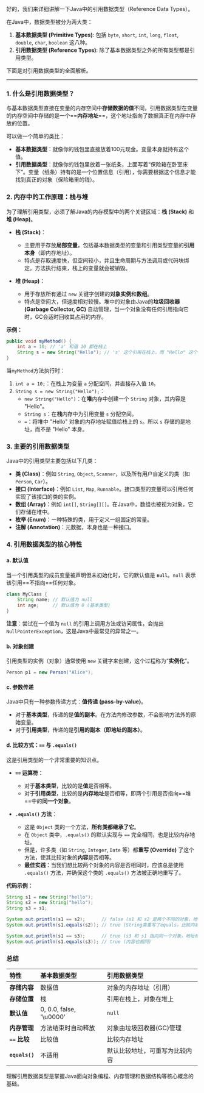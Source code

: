 好的，我们来详细讲解一下Java中的引用数据类型（Reference Data Types）。

在Java中，数据类型被分为两大类：

1.  **基本数据类型 (Primitive Types)**: 包括 `byte`, `short`, `int`, `long`, `float`, `double`, `char`, `boolean` 这八种。
2.  **引用数据类型 (Reference Types)**: 除了基本数据类型之外的所有类型都是引用类型。

下面是对引用数据类型的全面解析。

---

### 1. 什么是引用数据类型？

与基本数据类型直接在变量的内存空间中**存储数据的值**不同，引用数据类型在变量的内存空间中存储的是一个==**内存地址**==，这个地址指向了数据真正在内存中存放的位置。

可以做一个简单的类比：
*   **基本数据类型**：就像你的钱包里直接放着100元现金。变量本身就持有这个值。
*   **引用数据类型**：就像你的钱包里放着一张纸条，上面写着“保险箱在卧室床下”。变量（纸条）持有的是一个位置信息（引用），你需要根据这个信息才能找到真正的对象（保险箱里的钱）。

### 2. 内存中的工作原理：栈与堆

为了理解引用类型，必须了解Java的内存模型中的两个关键区域：**栈 (Stack)** 和 **堆 (Heap)**。

*   **栈 (Stack)**：
    *   主要用于存放**局部变量**，包括基本数据类型的变量和引用类型变量的**引用本身**（即内存地址）。
    *   特点是存取速度快，但空间较小，并且生命周期与方法调用或代码块绑定。方法执行结束，栈上的变量就会被销毁。

*   **堆 (Heap)**：
    *   用于存放所有通过 `new` 关键字创建的**对象实例**和**数组**。
    *   特点是空间大，但速度相对较慢。堆中的对象由Java的**垃圾回收器 (Garbage Collector, GC)** 自动管理，当一个对象没有任何引用指向它时，GC会适时回收其占用的内存。

**示例：**
```java
public void myMethod() {
    int a = 10; // 'a' 和值 10 都在栈上
    String s = new String("Hello"); // 's' 这个引用在栈上，而 "Hello" 这个对象在堆上
}
```


当`myMethod`方法执行时：
1.  `int a = 10;`：在栈上为变量 `a` 分配空间，并直接存入值 `10`。
2.  `String s = new String("Hello");`：
    *   `new String("Hello")`：在**堆**内存中创建一个 `String` 对象，其内容是 "Hello"。
    *   `String s`：在**栈**内存中为引用变量 `s` 分配空间。
    *   `=`：将堆中 "Hello" 对象的内存地址赋值给栈上的 `s`。所以 `s` 存储的是地址，而不是 "Hello" 本身。

### 3. 主要的引用数据类型

Java中的引用类型主要包括以下几类：

*   **类 (Class)**：例如 `String`, `Object`, `Scanner`，以及所有用户自定义的类（如 `Person`, `Car`）。
*   **接口 (Interface)**：例如 `List`, `Map`, `Runnable`。接口类型的变量可以引用任何实现了该接口的类的实例。
*   **数组 (Array)**：例如 `int[]`, `String[][]`。在Java中，数组也被视为对象，它们存储在堆中。
*   **枚举 (Enum)**：一种特殊的类，用于定义一组固定的常量。
*   **注解 (Annotation)**：元数据，本身也是一种接口。

### 4. 引用数据类型的核心特性

#### a. 默认值
当一个引用类型的成员变量被声明但未初始化时，它的默认值是 **`null`**。`null` 表示该引用==不指向==任何对象。

```java
class MyClass {
    String name; // 默认值为 null
    int age;     // 默认值为 0 (基本类型)
}
```
**注意**：尝试在一个值为 `null` 的引用上调用方法或访问属性，会抛出 `NullPointerException`，这是Java中最常见的异常之一。

#### b. 对象创建
引用类型的实例（对象）通常使用 `new` 关键字来创建，这个过程称为“**实例化**”。

```java
Person p1 = new Person("Alice");
```

#### c. 参数传递
Java中只有一种参数传递方式：**值传递 (pass-by-value)**。
*   对于**基本类型**，传递的是**值的副本**。在方法内修改参数，不会影响方法外的原始变量。
*   对于**引用类型**，传递的是**引用的副本（即地址的副本）**。

#### d. 比较方式：`==` 与 `.equals()`

这是引用类型的一个非常重要的知识点。

*   **`==` 运算符**：
    *   对于**基本类型**，比较的是**值**是否相等。
    *   对于**引用类型**，比较的是**内存地址**是否相等，即两个引用是否指向==堆==中的**同一个对象**。

*   **`.equals()` 方法**：
    *   这是 `Object` 类的一个方法，**所有类都继承了它**。
    *   在 `Object` 类中，`.equals()` 的默认实现与 `==` 完全相同，也是比较内存地址。
    *   但是，许多类（如 `String`, `Integer`, `Date` 等）都**重写 (Override)** 了这个方法，使其比较对象的**内容**是否相等。
    *   **最佳实践**：当我们想比较两个对象的内容是否相同时，应该总是使用 `.equals()` 方法，并确保这个类的 `.equals()` 方法被正确地重写了。

**代码示例：**
```java
String s1 = new String("hello");
String s2 = new String("hello");
String s3 = s1;

System.out.println(s1 == s2);      // false (s1 和 s2 是两个不同的对象，地址不同)
System.out.println(s1.equals(s2)); // true (String类重写了equals，比较内容)

System.out.println(s1 == s3);      // true (s3 和 s1 指向同一个对象，地址相同)
System.out.println(s1.equals(s3)); // true (内容也相同)
```

### 总结

| 特性 | 基本数据类型 | 引用数据类型 |
| :--- | :--- | :--- |
| **存储内容** | 数据值 | 对象的内存地址（引用） |
| **存储位置** | 栈 | 引用在栈上，对象在堆上 |
| **默认值** | 0, 0.0, false, '\u0000' | `null` |
| **内存管理** | 方法结束时自动释放 | 对象由垃圾回收器(GC)管理 |
| **`==` 比较** | 比较值 | 比较内存地址 |
| **`equals()`** | 不适用 | 默认比较地址，可重写为比较内容 |

理解引用数据类型是掌握Java面向对象编程、内存管理和数据结构等核心概念的基础。